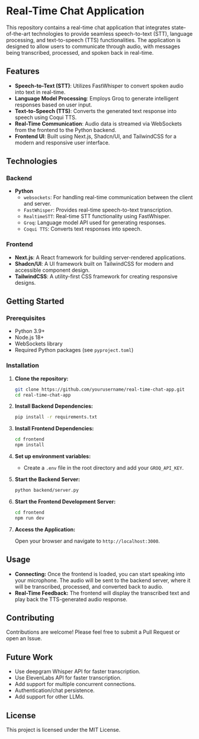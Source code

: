 # Real-Time Chat Application

This repository contains a real-time chat application that integrates state-of-the-art technologies to provide seamless speech-to-text (STT), language processing, and text-to-speech (TTS) functionalities. The application is designed to allow users to communicate through audio, with messages being transcribed, processed, and spoken back in real-time.

## Features

- **Speech-to-Text (STT)**: Utilizes FastWhisper to convert spoken audio into text in real-time.
- **Language Model Processing**: Employs Groq to generate intelligent responses based on user input.
- **Text-to-Speech (TTS)**: Converts the generated text response into speech using Coqui TTS.
- **Real-Time Communication**: Audio data is streamed via WebSockets from the frontend to the Python backend.
- **Frontend UI**: Built using Next.js, Shadcn/UI, and TailwindCSS for a modern and responsive user interface.

## Technologies

### Backend

- **Python**
  - `websockets`: For handling real-time communication between the client and server.
  - `FastWhisper`: Provides real-time speech-to-text transcription.
  - `RealtimeSTT`: Real-time STT functionality using FastWhisper.
  - `Groq`: Language model API used for generating responses.
  - `Coqui TTS`: Converts text responses into speech.

### Frontend

- **Next.js**: A React framework for building server-rendered applications.
- **Shadcn/UI**: A UI framework built on TailwindCSS for modern and accessible component design.
- **TailwindCSS**: A utility-first CSS framework for creating responsive designs.

## Getting Started

### Prerequisites

- Python 3.9+
- Node.js 18+
- WebSockets library
- Required Python packages (see `pyproject.toml`)

### Installation

1. **Clone the repository:**

   ```bash
   git clone https://github.com/yourusername/real-time-chat-app.git
   cd real-time-chat-app
   ```

2. **Install Backend Dependencies:**

   ```bash
   pip install -r requirements.txt
   ```

3. **Install Frontend Dependencies:**

   ```bash
   cd frontend
   npm install
   ```

4. **Set up environment variables:**

   - Create a `.env` file in the root directory and add your `GROQ_API_KEY`.

5. **Start the Backend Server:**

   ```bash
   python backend/server.py
   ```

6. **Start the Frontend Development Server:**

   ```bash
   cd frontend
   npm run dev
   ```

7. **Access the Application:**

   Open your browser and navigate to `http://localhost:3000`.

## Usage

- **Connecting:** Once the frontend is loaded, you can start speaking into your microphone. The audio will be sent to the backend server, where it will be transcribed, processed, and converted back to audio.
- **Real-Time Feedback:** The frontend will display the transcribed text and play back the TTS-generated audio response.

## Contributing

Contributions are welcome! Please feel free to submit a Pull Request or open an Issue.

## Future Work

- Use deepgram Whisper API for faster transcription.
- Use ElevenLabs API for faster transcription.
- Add support for multiple concurrent connections.
- Authentication/chat persistence.
- Add support for other LLMs.

## License

This project is licensed under the MIT License.
